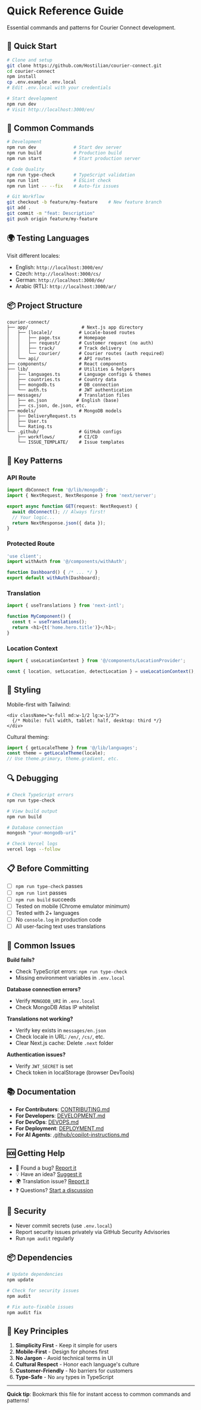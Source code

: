 # Quick Reference Guide

Essential commands and patterns for Courier Connect development.

## 🚀 Quick Start

```bash
# Clone and setup
git clone https://github.com/Hostilian/courier-connect.git
cd courier-connect
npm install
cp .env.example .env.local
# Edit .env.local with your credentials

# Start development
npm run dev
# Visit http://localhost:3000/en/
```

## 📝 Common Commands

```bash
# Development
npm run dev              # Start dev server
npm run build            # Production build
npm run start            # Start production server

# Code Quality
npm run type-check       # TypeScript validation
npm run lint             # ESLint check
npm run lint -- --fix    # Auto-fix issues

# Git Workflow
git checkout -b feature/my-feature    # New feature branch
git add .
git commit -m "feat: Description"
git push origin feature/my-feature
```

## 🌍 Testing Languages

Visit different locales:
- English: `http://localhost:3000/en/`
- Czech: `http://localhost:3000/cs/`
- German: `http://localhost:3000/de/`
- Arabic (RTL): `http://localhost:3000/ar/`

## 📦 Project Structure

```
courier-connect/
├── app/                    # Next.js app directory
│   ├── [locale]/          # Locale-based routes
│   │   ├── page.tsx       # Homepage
│   │   ├── request/       # Customer request (no auth)
│   │   ├── track/         # Track delivery
│   │   └── courier/       # Courier routes (auth required)
│   └── api/               # API routes
├── components/            # React components
├── lib/                   # Utilities & helpers
│   ├── languages.ts       # Language configs & themes
│   ├── countries.ts       # Country data
│   ├── mongodb.ts         # DB connection
│   └── auth.ts            # JWT authentication
├── messages/              # Translation files
│   ├── en.json           # English (base)
│   ├── cs.json, de.json, etc.
├── models/                # MongoDB models
│   ├── DeliveryRequest.ts
│   ├── User.ts
│   └── Rating.ts
└── .github/               # GitHub configs
    ├── workflows/         # CI/CD
    └── ISSUE_TEMPLATE/    # Issue templates
```

## 🔑 Key Patterns

### API Route
```typescript
import dbConnect from '@/lib/mongodb';
import { NextRequest, NextResponse } from 'next/server';

export async function GET(request: NextRequest) {
  await dbConnect(); // Always first!
  // Your logic...
  return NextResponse.json({ data });
}
```

### Protected Route
```typescript
'use client';
import withAuth from '@/components/withAuth';

function Dashboard() { /* ... */ }
export default withAuth(Dashboard);
```

### Translation
```typescript
import { useTranslations } from 'next-intl';

function MyComponent() {
  const t = useTranslations();
  return <h1>{t('home.hero.title')}</h1>;
}
```

### Location Context
```typescript
import { useLocationContext } from '@/components/LocationProvider';

const { location, setLocation, detectLocation } = useLocationContext();
```

## 🎨 Styling

Mobile-first with Tailwind:
```tsx
<div className="w-full md:w-1/2 lg:w-1/3">
  {/* Mobile: full width, tablet: half, desktop: third */}
</div>
```

Cultural theming:
```typescript
import { getLocaleTheme } from '@/lib/languages';
const theme = getLocaleTheme(locale);
// Use theme.primary, theme.gradient, etc.
```

## 🔍 Debugging

```bash
# Check TypeScript errors
npm run type-check

# View build output
npm run build

# Database connection
mongosh "your-mongodb-uri"

# Check Vercel logs
vercel logs --follow
```

## 📋 Before Committing

- [ ] `npm run type-check` passes
- [ ] `npm run lint` passes
- [ ] `npm run build` succeeds
- [ ] Tested on mobile (Chrome emulator minimum)
- [ ] Tested with 2+ languages
- [ ] No `console.log` in production code
- [ ] All user-facing text uses translations

## 🚨 Common Issues

**Build fails?**
- Check TypeScript errors: `npm run type-check`
- Missing environment variables in `.env.local`

**Database connection errors?**
- Verify `MONGODB_URI` in `.env.local`
- Check MongoDB Atlas IP whitelist

**Translations not working?**
- Verify key exists in `messages/en.json`
- Check locale in URL: `/en/`, `/cs/`, etc.
- Clear Next.js cache: Delete `.next` folder

**Authentication issues?**
- Verify `JWT_SECRET` is set
- Check token in localStorage (browser DevTools)

## 📚 Documentation

- **For Contributors**: [CONTRIBUTING.md](CONTRIBUTING.md)
- **For Developers**: [DEVELOPMENT.md](DEVELOPMENT.md)
- **For DevOps**: [DEVOPS.md](DEVOPS.md)
- **For Deployment**: [DEPLOYMENT.md](DEPLOYMENT.md)
- **For AI Agents**: [.github/copilot-instructions.md](.github/copilot-instructions.md)

## 🆘 Getting Help

- 🐛 Found a bug? [Report it](.github/ISSUE_TEMPLATE/bug_report.yml)
- 💡 Have an idea? [Suggest it](.github/ISSUE_TEMPLATE/feature_request.yml)
- 🌍 Translation issue? [Report it](.github/ISSUE_TEMPLATE/translation_issue.yml)
- ❓ Questions? [Start a discussion](https://github.com/Hostilian/courier-connect/discussions)

## 🔐 Security

- Never commit secrets (use `.env.local`)
- Report security issues privately via GitHub Security Advisories
- Run `npm audit` regularly

## 📦 Dependencies

```bash
# Update dependencies
npm update

# Check for security issues
npm audit

# Fix auto-fixable issues
npm audit fix
```

## 🎯 Key Principles

1. **Simplicity First** - Keep it simple for users
2. **Mobile-First** - Design for phones first
3. **No Jargon** - Avoid technical terms in UI
4. **Cultural Respect** - Honor each language's culture
5. **Customer-Friendly** - No barriers for customers
6. **Type-Safe** - No `any` types in TypeScript

---

**Quick tip**: Bookmark this file for instant access to common commands and patterns!
